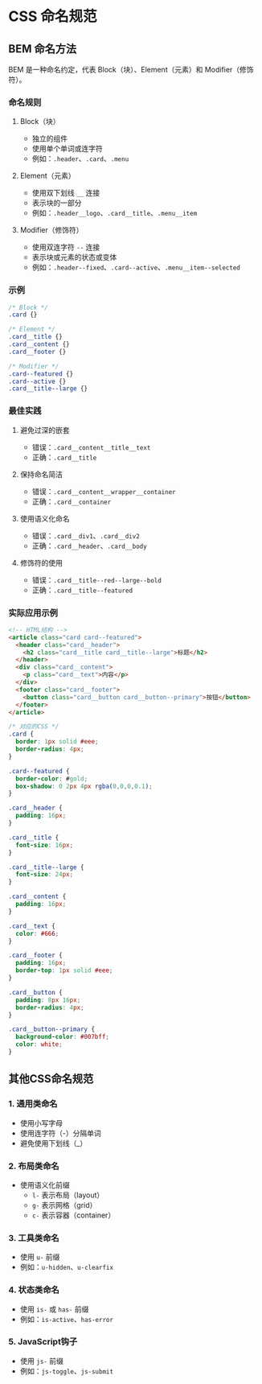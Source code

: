 # CSS 命名规范

## BEM 命名方法
BEM 是一种命名约定，代表 Block（块）、Element（元素）和 Modifier（修饰符）。

### 命名规则
1. Block（块）
   - 独立的组件
   - 使用单个单词或连字符
   - 例如：`.header`、`.card`、`.menu`

2. Element（元素）
   - 使用双下划线 `__` 连接
   - 表示块的一部分
   - 例如：`.header__logo`、`.card__title`、`.menu__item`

3. Modifier（修饰符）
   - 使用双连字符 `--` 连接
   - 表示块或元素的状态或变体
   - 例如：`.header--fixed`、`.card--active`、`.menu__item--selected`

### 示例
```css
/* Block */
.card {}

/* Element */
.card__title {}
.card__content {}
.card__footer {}

/* Modifier */
.card--featured {}
.card--active {}
.card__title--large {}
```

### 最佳实践
1. 避免过深的嵌套
   - 错误：`.card__content__title__text`
   - 正确：`.card__title`

2. 保持命名简洁
   - 错误：`.card__content__wrapper__container`
   - 正确：`.card__container`

3. 使用语义化命名
   - 错误：`.card__div1`、`.card__div2`
   - 正确：`.card__header`、`.card__body`

4. 修饰符的使用
   - 错误：`.card__title--red--large--bold`
   - 正确：`.card__title--featured`

### 实际应用示例
```html
<!-- HTML结构 -->
<article class="card card--featured">
  <header class="card__header">
    <h2 class="card__title card__title--large">标题</h2>
  </header>
  <div class="card__content">
    <p class="card__text">内容</p>
  </div>
  <footer class="card__footer">
    <button class="card__button card__button--primary">按钮</button>
  </footer>
</article>
```

```css
/* 对应的CSS */
.card {
  border: 1px solid #eee;
  border-radius: 4px;
}

.card--featured {
  border-color: #gold;
  box-shadow: 0 2px 4px rgba(0,0,0,0.1);
}

.card__header {
  padding: 16px;
}

.card__title {
  font-size: 16px;
}

.card__title--large {
  font-size: 24px;
}

.card__content {
  padding: 16px;
}

.card__text {
  color: #666;
}

.card__footer {
  padding: 16px;
  border-top: 1px solid #eee;
}

.card__button {
  padding: 8px 16px;
  border-radius: 4px;
}

.card__button--primary {
  background-color: #007bff;
  color: white;
}
```

## 其他CSS命名规范

### 1. 通用类命名
- 使用小写字母
- 使用连字符（-）分隔单词
- 避免使用下划线（_）

### 2. 布局类命名
- 使用语义化前缀
  - `l-` 表示布局（layout）
  - `g-` 表示网格（grid）
  - `c-` 表示容器（container）

### 3. 工具类命名
- 使用 `u-` 前缀
- 例如：`u-hidden`、`u-clearfix`

### 4. 状态类命名
- 使用 `is-` 或 `has-` 前缀
- 例如：`is-active`、`has-error`

### 5. JavaScript钩子
- 使用 `js-` 前缀
- 例如：`js-toggle`、`js-submit` 